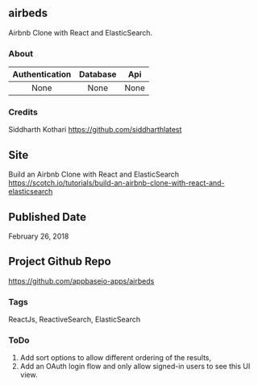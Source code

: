 ## airbeds
Airbnb Clone with React and ElasticSearch.

### About
Authentication|Database|Api
:-:|:-:|:-:
None|None|None

### Credits
Siddharth Kothari
https://github.com/siddharthlatest

## Site
Build an Airbnb Clone with React and ElasticSearch
https://scotch.io/tutorials/build-an-airbnb-clone-with-react-and-elasticsearch

## Published Date
February 26, 2018

## Project Github Repo
https://github.com/appbaseio-apps/airbeds

### Tags
ReactJs, ReactiveSearch, ElasticSearch

### ToDo
1. Add sort options to allow different ordering of the results,
2. Add an OAuth login flow and only allow signed-in users to see this UI view.
